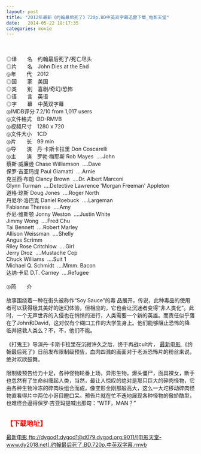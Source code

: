```yaml
---
layout: post
title: "2012年最新《约翰最后死了》720p.BD中英双字幕迅雷下载_电影天堂"
date:   2014-05-22 18:17:35
categories: movie
---
```

<html>
 <body>
  <p>
  </p>
  <p>
   <br/>
   <img alt="" border="0" src="http://img14.poco.cn/mypoco/myphoto/20130323/18/66548034201303231822282345602214366_000.jpg"/>
   <br/>
   <br/>
   <span>
    ◎译　　名　约翰最后死了/死亡尽头
    <br/>
    ◎片　　名　John Dies at the End
    <br/>
    ◎年　　代　2012
    <br/>
    ◎国　　家　美国
    <br/>
    ◎类　　别　喜剧/奇幻/恐怖
    <br/>
    ◎语　　言　英语
    <br/>
    ◎字　　幕　中英双字幕
    <br/>
    ◎IMDB评分 7.2/10 from 1,017 users
    <br/>
    ◎文件格式　BD-RMVB
    <br/>
    ◎视频尺寸　1280 x 720
    <br/>
    ◎文件大小　1CD
    <br/>
    ◎片　　长　99 min
    <br/>
    ◎导　　演　丹·卡斯卡拉里 Don Coscarelli
    <br/>
    ◎主　　演　罗勃·梅耶斯 Rob Mayes  ....John
    <br/>
    蔡斯·威廉逊 Chase Williamson  ....Dave
    <br/>
    保罗·吉亚玛提 Paul Giamatti  ....Arnie
    <br/>
    克兰西·布朗 Clancy Brown  ....Dr. Albert Marconi
    <br/>
    Glynn Turman  ....Detective Lawrence 'Morgan Freeman' Appleton
    <br/>
    道格·琼斯 Doug Jones  ....Roger North
    <br/>
    丹尼尔·洛巴克 Daniel Roebuck  ....Largeman
    <br/>
    Fabianne Therese  ....Amy
    <br/>
    乔尼·维斯顿 Jonny Weston  ....Justin White
    <br/>
    Jimmy Wong  ....Fred Chu
    <br/>
    Tai Bennett  ....Robert Marley
    <br/>
    Allison Weissman  ....Shelly
    <br/>
    Angus Scrimm
    <br/>
    Riley Rose Critchlow  ....Girl
    <br/>
    Jerry Droz  ....Mustache Cop
    <br/>
    Chuck Williams  ....Suit 1
    <br/>
    Michael Q. Schmidt  ....Mmm. Bacon
    <br/>
    达纳·卡尼 D.T. Carney  ....Refugee
    <br/>
    <br/>
    ◎简　　介
    <br/>
    <br/>
    故事围绕着一种在街头被称作“Soy Sauce”的毒 品展开，传说，此种毒品的使用者可以获得极其美好的迷幻体验，但相应的，它也会让沉迷者变得“非人类化”。此时，一个无声世界的入侵也在悄悄的进行，人类需要一个新的英雄。而责任似乎落在了John和David，这对仅有个糊口工作的大学生身上。他们能够阻止恐怖的降临并拯救人类么？不，不，他们不能。
    <br/>
    <br/>
    《打鬼王》导演丹·卡斯卡拉里在沉寂许久之后，终于再战cult片，
    <a href="http://www.dytt8.net/" target="_blank">
     <span>
      最新电影
     </span>
    </a>
    《约翰最后死了》日前发布限制级预告，血肉四溅的画面对于老派恐怖片的粉丝来说，绝对欢欣鼓舞。
    <br/>
    <br/>
    限制级预告给力十足，各种怪物轮番上场，异形生物，爆头僵尸，面具裸女，断手也忽然有了生命纠缠起人类，当然，最让人惊叹的绝对是那只巨大的碎肉怪物，它由各种生物冷冻的碎肉块组合而成，像变形金刚那般高大，这么一大坨移动碎肉怪物直看得片中两位小哥目瞪口呆。预告片就在忙不迭地展现各种怪物的傲娇酷型，也难怪会逼得保罗·吉亚玛提喊出那句：“WTF，MAN？”
   </span>
   <br/>
   <br/>
   <img alt="" border="0" src="http://img14.poco.cn/mypoco/myphoto/20130324/19/66548034201303241958012230956888403_002.jpg"/>
  </p>
  <p>
  </p>
  <p>
  </p>
  <p>
   <font color="#ff0000">
    <strong>
     <font size="4">
      【下载地址】
     </font>
    </strong>
   </font>
  </p>
  <p>
   <strong>
    <font color="#ff0000" size="4">
    </font>
   </strong>
  </p>
  <p>
   <strong>
    <font color="#ff0000" size="4">
    </font>
   </strong>
  </p>
  <a href="http://www.dytt8.net/" target="_blank">
   <span style="COLOR: black">
    最新电影
   </span>
  </a>
  <a href="ftp://dygod1:dygod1@d079.dygod.org:9011/%5B%E7%94%B5%E5%BD%B1%E5%A4%A9%E5%A0%82-www.dy2018.net%5D.%E7%BA%A6%E7%BF%B0%E6%9C%80%E5%90%8E%E6%AD%BB%E4%BA%86.BD.720p.%E4%B8%AD%E8%8B%B1%E5%8F%8C%E5%AD%97%E5%B9%95.rmvb">
   ftp://dygod1:dygod1@d079.dygod.org:9011/[电影天堂-www.dy2018.net].约翰最后死了.BD.720p.中英双字幕.rmvb
  </a>
 </body>
</html>